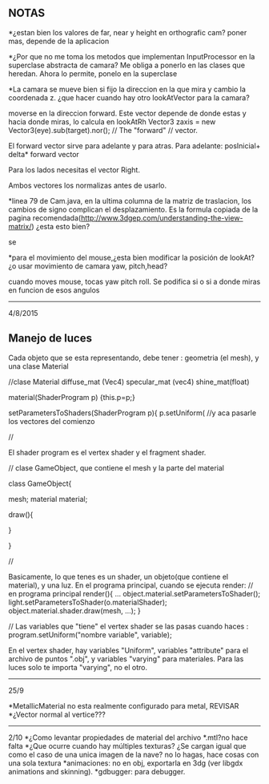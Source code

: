 NOTAS
------
*¿estan bien los valores de far, near y height en orthografic cam?
poner mas, depende de la aplicacion

*¿Por que no me toma los metodos que implementan InputProcessor en la superclase abstracta de camara? 
Me obliga a ponerlo en las clases que heredan.
Ahora lo permite, ponelo en la superclase

*La camara se mueve bien si fijo la direccion en la que mira y cambio la coordenada z. ¿que hacer cuando hay
 otro lookAtVector 
para la camara?

moverse en la direccion forward. Este vector depende de donde estas y hacia donde miras, lo calcula en  lookAtRh
Vector3 zaxis = new Vector3(eye).sub(target).nor(); // The "forward"
															// vector.
															
El forward vector sirve para adelante y para atras.
Para adelante: posInicial+ delta* forward vector

Para los lados necesitas el vector Right.


Ambos vectores los normalizas antes de usarlo.

															
															

*linea 79 de Cam.java, en la ultima columna de la matriz de traslacion, los cambios de signo complican el desplazamiento.
Es la formula copiada de la pagina recomendada(http://www.3dgep.com/understanding-the-view-matrix/) 
¿esta esto bien?

 se
 
*para el movimiento del mouse,¿esta bien modificar la posición de lookAt? ¿o usar movimiento de camara yaw, pitch,head?

cuando moves mouse, tocas yaw pitch roll. Se podifica si o si a donde miras en funcion de esos angulos




__________________________________
4/8/2015

Manejo de luces
--------------



Cada objeto que se esta representando, debe tener : geometria (el mesh), y una clase Material


//clase Material
diffuse_mat (Vec4)
specular_mat (vec4)
shine_mat(float)

material(ShaderProgram p)
	{this.p=p;}
	
	
setParametersToShaders(ShaderProgram p){
p.setUniform( //y aca pasarle los vectores del comienzo

//


El shader program es el vertex shader y el fragment shader.

// clase GameObject, que contiene el mesh y la parte del material

class GameObject{

mesh;
material material;
 	


draw(){



}

}


//


Basicamente, lo que tenes es un shader, un objeto(que contiene el material), y una luz.
En el programa principal, cuando se ejecuta render:
// en programa principal
		render(){
		...
		object.material.setParametersToShader();
		light.setParametersToShader(o.materialShader);
		object.material.shader.draw(mesh, ...);
		}
		
		


//
Las variables que "tiene" el vertex shader se las pasas cuando haces : program.setUniform("nombre variable", variable);

En el vertex shader, hay variables "Uniform", variables "attribute" para el archivo de puntos ".obj", y variables "varying" para materiales.
Para las luces solo te importa "varying", no el otro.
 
 --------------------
 25/9
 
 *MetallicMaterial no esta realmente configurado para metal, REVISAR
 *¿Vector normal al vertice???
 
 -------------------
 
 2/10
 *¿Como levantar propiedades de material del archivo *.mtl?no hace falta
 *¿Que ocurre cuando hay múltiples texturas? ¿Se cargan igual que como el caso de una unica imagen de la nave? no lo hagas, hace cosas con una sola textura
 *animaciones: no en obj, exportarla en 3dg (ver libgdx animations and skinning).
 *gdbugger: para debugger.
 
 

